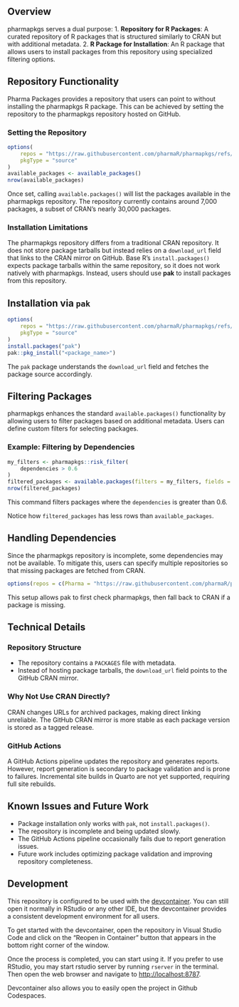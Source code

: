 
<!-- README.md is generated from README.Rmd. Please edit that file -->

## Overview

pharmapkgs serves a dual purpose: 1. **Repository for R Packages**: A
curated repository of R packages that is structured similarly to CRAN
but with additional metadata. 2. **R Package for Installation**: An R
package that allows users to install packages from this repository using
specialized filtering options.

## Repository Functionality

Pharma Packages provides a repository that users can point to without
installing the pharmapkgs R package. This can be achieved by setting the
repository to the pharmapkgs repository hosted on GitHub.

### Setting the Repository

``` r
options(
    repos = "https://raw.githubusercontent.com/pharmaR/pharmapkgs/refs/heads/main/inst/repos",
    pkgType = "source"
)
available_packages <- available_packages()
nrow(available_packages)
```

Once set, calling `available.packages()` will list the packages
available in the pharmapkgs repository. The repository currently
contains around 7,000 packages, a subset of CRAN’s nearly 30,000
packages.

### Installation Limitations

The pharmapkgs repository differs from a traditional CRAN repository. It
does not store package tarballs but instead relies on a `download_url`
field that links to the CRAN mirror on GitHub. Base R’s
`install.packages()` expects package tarballs within the same
repository, so it does not work natively with pharmapkgs. Instead, users
should use **pak** to install packages from this repository.

## Installation via `pak`

``` r
options(
    repos = "https://raw.githubusercontent.com/pharmaR/pharmapkgs/refs/heads/main/inst/repos",
    pkgType = "source"
)
install.packages("pak")
pak::pkg_install("<package_name>")
```

The `pak` package understands the `download_url` field and fetches the
package source accordingly.

## Filtering Packages

pharmapkgs enhances the standard `available.packages()` functionality by
allowing users to filter packages based on additional metadata. Users
can define custom filters for selecting packages.

### Example: Filtering by Dependencies

``` r
my_filters <- pharmapkgs::risk_filter(
    dependencies > 0.6
)
filtered_packages <- available.packages(filters = my_filters, fields = "dependencies")
nrow(filtered_packages)
```

This command filters packages where the `dependencies` is greater than
0.6.

Notice how `filtered_packages` has less rows than `available_packages`.

## Handling Dependencies

Since the pharmapkgs repository is incomplete, some dependencies may not
be available. To mitigate this, users can specify multiple repositories
so that missing packages are fetched from CRAN.

``` r
options(repos = c(Pharma = "https://raw.githubusercontent.com/pharmaR/pharmapkgs/refs/heads/main/inst/repos", CRAN = "https://cran.r-project.org"))
```

This setup allows pak to first check pharmapkgs, then fall back to CRAN
if a package is missing.

## Technical Details

### Repository Structure

- The repository contains a `PACKAGES` file with metadata.
- Instead of hosting package tarballs, the `download_url` field points
  to the GitHub CRAN mirror.

### Why Not Use CRAN Directly?

CRAN changes URLs for archived packages, making direct linking
unreliable. The GitHub CRAN mirror is more stable as each package
version is stored as a tagged release.

### GitHub Actions

A GitHub Actions pipeline updates the repository and generates reports.
However, report generation is secondary to package validation and is
prone to failures. Incremental site builds in Quarto are not yet
supported, requiring full site rebuilds.

## Known Issues and Future Work

- Package installation only works with `pak`, not `install.packages()`.
- The repository is incomplete and being updated slowly.
- The GitHub Actions pipeline occasionally fails due to report
  generation issues.
- Future work includes optimizing package validation and improving
  repository completeness.

## Development

This repository is configured to be used with the
[devcontainer](https://code.visualstudio.com/docs/devcontainers/containers).
You can still open it normally in RStudio or any other IDE, but the
devcontainer provides a consistent development environment for all
users.

To get started with the devcontainer, open the repository in Visual
Studio Code and click on the “Reopen in Container” button that appears
in the bottom right corner of the window.

Once the process is completed, you can start using it. If you prefer to
use RStudio, you may start rstudio server by running `rserver` in the
terminal. Then open the web browser and navigate to
<http://localhost:8787>.

Devcontainer also allows you to easily open the project in Github
Codespaces.
